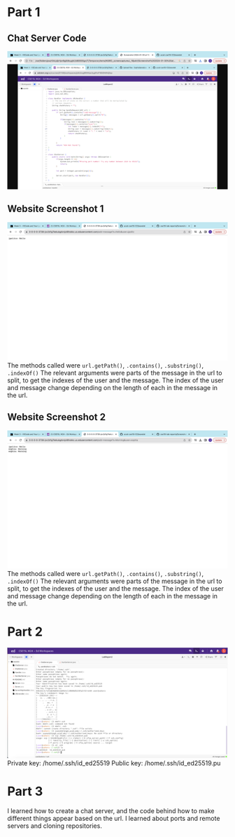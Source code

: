 # Part 1
## Chat Server Code
![Image](lab2ss1.png)

## Website Screenshot 1
![Image](lab3ss2.png)
The methods called were `url.getPath()`, `.contains()`, `.substring()`, `.indexOf()`
The relevant arguments were parts of the message in the url to split, to get the indexes of the user and the message. 
The index of the user and message change depending on the length of each in the message in the url. 

## Website Screenshot 2
![Image](lab2ss3.png)
The methods called were `url.getPath()`, `.contains()`, `.substring()`, `.indexOf()`
The relevant arguments were parts of the message in the url to split, to get the indexes of the user and the message. 
The index of the user and message change depending on the length of each in the message in the url. 

# Part 2
![Image](lab2ss4.png)
Private key: /home/.ssh/id_ed25519
Public key: /home/.ssh/id_ed25519.pu

# Part 3
I learned how to create a chat server, and the code behind how to make different things appear based on the url. I learned about ports and remote servers and cloning repositories. 
